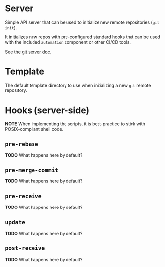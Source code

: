 # Server

Simple API server that can be used to initialize new remote repositories (`git init`).

It initializes new repos with pre-configured standard hooks that can be used with the included `automation` component or other CI/CD tools.

See [the git server doc](server/README.md).

# Template

The default template directory to use when initializing a new `git` remote repository.

<!-- Where is the appropriate place to handle branch merging validation? -->
<!-- Looking for a server-side pre-merge-commit -->
<!-- I think this implies that the remote will not be a `bare` repository... -->

# Hooks (server-side)

**NOTE** When implementing the scripts, it is best-practice to stick with POSIX-compliant shell code.

## `pre-rebase`

<!-- Is this necessary if we implement pre-merge-commit? -->

**TODO** What happens here by default?

## `pre-merge-commit`

**TODO** What happens here by default?

## `pre-receive`

**TODO** What happens here by default?

## `update`

**TODO** What happens here by default?

## `post-receive`

**TODO** What happens here by default?

